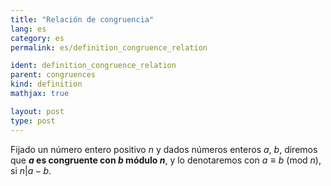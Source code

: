 ```yaml
---
title: "Relación de congruencia"
lang: es
category: es
permalink: es/definition_congruence_relation

ident: definition_congruence_relation
parent: congruences
kind: definition
mathjax: true

layout: post
type: post
---
```



Fijado un número entero positivo $n$ y dados números enteros $a$, $b$, diremos que **$a$ es congruente con $b$ módulo $n$**, y lo denotaremos con $a\equiv b\ (\text{mod } n)$, si $n\vert a-b$.
